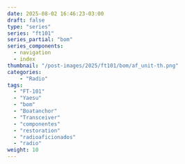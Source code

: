```yaml
---
date: 2025-08-02 16:46:23-03:00
draft: false
type: "series"
series: "ft101"
series_partial: "bom"
series_components:
  - navigation
  - index
thumbnail: "/post-images/2025/ft101/bom/af_unit-th.png"
categories:
    - "Radio"
tags: 
  - "FT-101"
  - "Yaesu"
  - "bom"
  - "Boatanchor"
  - "Transceiver"
  - "componentes"
  - "restoration"
  - "radioaficionados"
  - "radio" 
weight: 10
---
```

